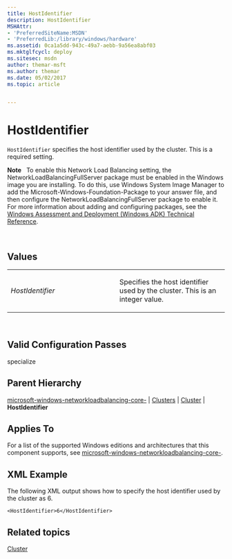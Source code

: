 ```yaml
---
title: HostIdentifier
description: HostIdentifier
MSHAttr:
- 'PreferredSiteName:MSDN'
- 'PreferredLib:/library/windows/hardware'
ms.assetid: 0ca1a5dd-943c-49a7-aebb-9a56ea8abf03
ms.mktglfcycl: deploy
ms.sitesec: msdn
author: themar-msft
ms.author: themar
ms.date: 05/02/2017
ms.topic: article


---
```


# HostIdentifier


`HostIdentifier` specifies the host identifier used by the cluster. This is a required setting.

**Note**  
To enable this Network Load Balancing setting, the NetworkLoadBalancingFullServer package must be enabled in the Windows image you are installing. To do this, use Windows System Image Manager to add the Microsoft-Windows-Foundation-Package to your answer file, and then configure the NetworkLoadBalancingFullServer package to enable it. For more information about adding and configuring packages, see the [Windows Assessment and Deployment (Windows ADK) Technical Reference](http://go.microsoft.com/fwlink/?LinkId=206587).

 

## Values


<table>
<colgroup>
<col width="50%" />
<col width="50%" />
</colgroup>
<tbody>
<tr class="odd">
<td><p><em>HostIdentifier</em></p></td>
<td><p>Specifies the host identifier used by the cluster. This is an integer value.</p></td>
</tr>
</tbody>
</table>

 

## Valid Configuration Passes


specialize

## Parent Hierarchy


[microsoft-windows-networkloadbalancing-core-](microsoft-windows-networkloadbalancing-core.md) | [Clusters](microsoft-windows-networkloadbalancing-core-clusters.md) | [Cluster](microsoft-windows-networkloadbalancing-core-clusters-cluster.md) | **HostIdentifier**

## Applies To


For a list of the supported Windows editions and architectures that this component supports, see [microsoft-windows-networkloadbalancing-core-](microsoft-windows-networkloadbalancing-core.md).

## XML Example


The following XML output shows how to specify the host identifier used by the cluster as 6.

```
<HostIdentifier>6</HostIdentifier>
```

## Related topics


[Cluster](microsoft-windows-networkloadbalancing-core-clusters-cluster.md)

 

 







